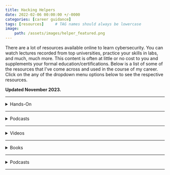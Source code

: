 ```yaml
---
title: Hacking Helpers
date: 2022-02-06 00:00:00 +/-0000
categories: [career guidance]
tags: [resources]     # TAG names should always be lowercase
image:
    path: /assets/images/helper_featured.png
---
```


<style>
  /*This is code to make the dropdown menu a little more aesthetically pleasing*/
  @keyframes details-show {
  from {
    opacity:0;
    transform: var(--details-translate, translateY(-0.5em));
  }
}
details[open] > *:not(summary) {
  animation: details-show 150ms ease-in-out;
}

</style>

There are a lot of resources available online to learn cybersecurity. You can watch lectures recorded from top universities, practice your skills in labs, and much, much more. This content is often at little or no cost to you and supplements your formal education/certifications. Below is a list of some of the resources that I've come across and used in the course of my career. Click on the any of the dropdown menu options below to see the respective resources.

**Updated November 2023.**

<hr>
<div class="custom-dropdown">
<details markdown=block>
<summary markdown=span>Hands-On</summary>
{% include_relative helpers/dropdown-handson.md %}
</details>
</div>

<hr>
<div class="custom-dropdown">
<details markdown=block>
<summary markdown=span>Podcasts</summary>
{% include_relative helpers/dropdown-podcasts.md %}
</details>
</div>

<hr>
<div class="custom-dropdown">
<details markdown=block>
<summary markdown=span>Videos</summary>
{% include_relative helpers/dropdown-videos.md %}
</details>
</div>

<hr>
<div class="custom-dropdown">
<details markdown=block>
<summary markdown=span>Books</summary>
{% include_relative helpers/dropdown-books.md %}
</details>
</div>

<hr>
<div class="custom-dropdown">
<details markdown=block>
<summary markdown=span>Podcasts</summary>
{% include_relative helpers/dropdown-misc.md %}
</details>
</div>
<hr>
